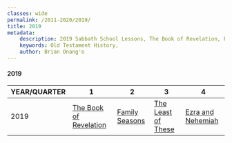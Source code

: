 ```yaml
---
classes: wide
permalink: /2011-2020/2019/
title: 2019
metadata:
    description: 2019 Sabbath School Lessons, The Book of Revelation, Family Seasons, The Least of These, Ezra and Nehemiah
    keywords: Old Testament History,
    author: Brian Onang'o
---
```


#### 2019

YEAR/QUARTER |   1  | 2| 3| 4
-------------|------------|---|--|---
2019   |  [The Book of Revelation](/2011-2020/2019/quarter1) | [Family Seasons](/2011-2020/2019/quarter2) | [The Least of These](/2011-2020/2019/quarter3) | [Ezra and Nehemiah](/2011-2020/2019/quarter4) |
 